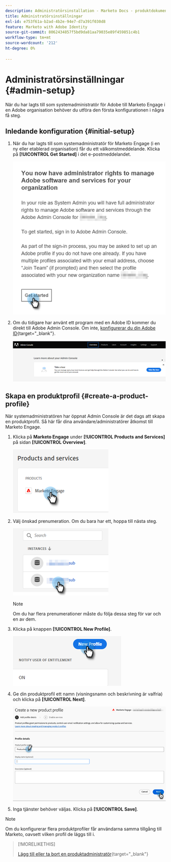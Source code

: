 ```yaml
---
description: Administratörsinstallation - Marketo Docs - produktdokumentation
title: Administratörsinställningar
exl-id: e753f61a-b2ad-4b2e-94e7-d7a391f030d8
feature: Marketo with Adobe Identity
source-git-commit: 8062434857f5bd9da81aa79035e89f459851c4b1
workflow-type: tm+mt
source-wordcount: '212'
ht-degree: 0%

---
```


# Administratörsinställningar {#admin-setup}

När du har lagts till som systemadministratör för Adobe till Marketo Engage i en Adobe organisation behöver du utföra den första konfigurationen i några få steg.

## Inledande konfiguration {#initial-setup}

1. När du har lagts till som systemadministratör för Marketo Engage (i en ny eller etablerad organisation) får du ett välkomstmeddelande. Klicka på **[!UICONTROL Get Started]** i det e-postmeddelandet.

   ![](assets/admin-setup-1.png)

1. Om du tidigare har använt ett program med en Adobe ID kommer du direkt till Adobe Admin Console. Om inte, [konfigurerar du din Adobe ID](https://helpx.adobe.com/se/manage-account/using/create-update-adobe-id.html){target="_blank"}.

   ![](assets/admin-setup-2.png)

## Skapa en produktprofil {#create-a-product-profile}

När systemadministratören har öppnat Admin Console är det dags att skapa en produktprofil. Så här får dina användare/administratörer åtkomst till Marketo Engage.

1. Klicka på **Marketo Engage** under **[!UICONTROL Products and Services]** på sidan **[!UICONTROL Overview]**.

   ![](assets/admin-setup-3.png)

1. Välj önskad prenumeration. Om du bara har ett, hoppa till nästa steg.

   ![](assets/admin-setup-4.png)

   >[!NOTE]
   >
   >Om du har flera prenumerationer måste du följa dessa steg för var och en av dem.

1. Klicka på knappen **[!UICONTROL New Profile]**.

   ![](assets/admin-setup-5.png)

1. Ge din produktprofil ett namn (visningsnamn och beskrivning är valfria) och klicka på **[!UICONTROL Next]**.

   ![](assets/admin-setup-6.png)

1. Inga tjänster behöver väljas. Klicka på **[!UICONTROL Save]**.

>[!NOTE]
>
>Om du konfigurerar flera produktprofiler får användarna samma tillgång till Marketo, oavsett vilken profil de läggs till i.

>[!MORELIKETHIS]
>
>[Lägg till eller ta bort en produktadministratör](/help/marketo/product-docs/administration/marketo-with-adobe-identity/add-or-remove-a-product-admin.md){target="_blank"}
